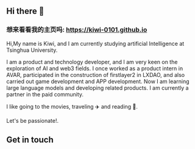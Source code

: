 ## Hi there 👋

### 想来看看我的主页吗: https://kiwi-0101.github.io

Hi,My name is Kiwi, and I am currently studying artificial Intelligence at Tsinghua University.

I am a product and technology developer, and I am very keen on the exploration of AI and web3 fields. I once worked as a product intern in AVAR, participated in the construction of firstlayer2 in LXDAO, and also carried out game development and APP development. Now I am learning large language models and developing related products. I am currently a partner in the paid community.

I like going to the movies, traveling ✈️ and reading 📘.

Let's be passionate!.  

## Get in touch

